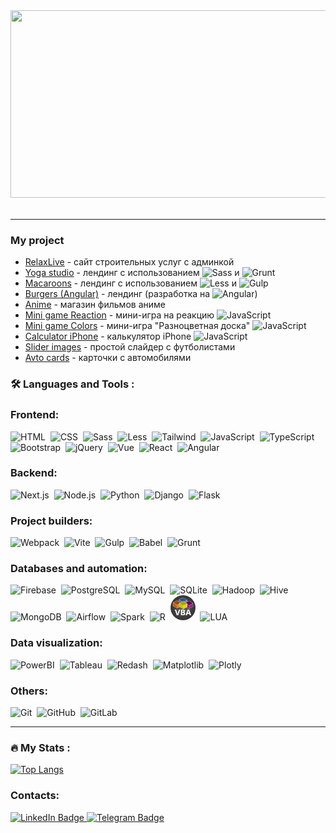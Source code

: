 <div id="header" align="center">
  <div align="center">
    <img src="https://media.giphy.com/media/dWesBcTLavkZuG35MI/giphy.gif" width="600" height="300"/>
  </div>
  <img src="https://komarev.com/ghpvc/?username=PSKutergin&style=flat-square&color=blue" alt=""/>
</div>

<!--
**PSKutergin/PSKutergin** is a ✨ _special_ ✨ repository because its `README.md` (this file) appears on your GitHub profile.

Here are some ideas to get you started:

- 🔭 I’m currently working on ...
- 🌱 I’m currently learning ...
- 👯 I’m looking to collaborate on ...
- 🤔 I’m looking for help with ...
- 💬 Ask me about ...
- 📫 How to reach me: ...
- 😄 Pronouns: ...
- ⚡ Fun fact: ...
-->

---

### My project

+ [RelaxLive](https://pskutergin.github.io/RelaxLive/) - сайт строительных услуг с админкой </br>
+ [Yoga studio](https://pskutergin.github.io/soulYoga/) - лендинг с использованием <img src="https://skillicons.dev/icons?i=sass" title="Sass" alt="Sass" width="20" height="20"/> и <img src="https://cdn.icon-icons.com/icons2/2415/PNG/512/grunt_original_logo_icon_146488.png" title="Grunt" alt="Grunt" width="20" height="20"/> </br>
+ [Macaroons](https://pskutergin.github.io/Macaroons/) - лендинг с использованием <img src="https://cdn.icon-icons.com/icons2/2415/PNG/512/less_plain_wordmark_logo_icon_146437.png" title="Less" alt="Less" width="20" height="20"/> и <img src="https://skillicons.dev/icons?i=gulp" title="Gulp" alt="Gulp" width="20" height="20"/> </br>
+ [Burgers (Angular)](https://pskutergin.github.io/burgers/) - лендинг (разработка на <img src="https://skillicons.dev/icons?i=angular" title="Angular" alt="Angular" width="20" height="20"/>) </br>
+ [Anime](https://pskutergin.github.io/Anime/) - магазин фильмов аниме </br>
+ [Mini game Reaction](https://pskutergin.github.io/AIM_Game/) - мини-игра на реакцию <img src="https://skillicons.dev/icons?i=js" title="JavaScript" alt="JavaScript" width="20" height="20"/> </br>
+ [Mini game Colors](https://pskutergin.github.io/Mini_game/) - мини-игра "Разноцветная доска" <img src="https://skillicons.dev/icons?i=js" title="JavaScript" alt="JavaScript" width="20" height="20"/> </br>
+ [Calculator iPhone](https://pskutergin.github.io/iPhone_Calc/) - калькулятор iPhone <img src="https://skillicons.dev/icons?i=js" title="JavaScript" alt="JavaScript" width="20" height="20"/> </br>
+ [Slider images](https://pskutergin.github.io/Slider_img/) - простой слайдер с футболистами </br>
+ [Avto cards](https://pskutergin.github.io/Cards/) - карточки с автомобилями </br>

### :hammer_and_wrench: Languages and Tools :
<div>
  <div>
    <h3>Frontend:</h3>
    <img src="https://skillicons.dev/icons?i=html" title="HTML5" alt="HTML" width="40" height="40"/>&nbsp;
    <img src="https://skillicons.dev/icons?i=css"  title="CSS3" alt="CSS" width="40" height="40"/>&nbsp;
    <img src="https://skillicons.dev/icons?i=sass" title="Sass" alt="Sass" width="40" height="40"/>&nbsp;
    <img src="https://cdn.icon-icons.com/icons2/2415/PNG/512/less_plain_wordmark_logo_icon_146437.png" title="Less" alt="Less" width="40" height="40"/>&nbsp;
    <img src="https://skillicons.dev/icons?i=tailwind" title="Tailwind" alt="Tailwind" width="40" height="40"/>&nbsp;
    <img src="https://skillicons.dev/icons?i=js" title="JavaScript" alt="JavaScript" width="40" height="40"/>&nbsp;
    <img src="https://skillicons.dev/icons?i=ts" title="TypeScript" alt="TypeScript" width="40" height="40"/>&nbsp;
    <img src="https://skillicons.dev/icons?i=bootstrap" title="Bootstrap" alt="Bootstrap" width="40" height="40"/>&nbsp;
    <img src="https://skillicons.dev/icons?i=jquery" title="jQuery" alt="jQuery" width="40" height="40"/>&nbsp;
    <img src="https://skillicons.dev/icons?i=vue" title="Vue" alt="Vue" width="40" height="40"/>&nbsp;
    <img src="https://skillicons.dev/icons?i=react" title="React" alt="React" width="40" height="40"/>&nbsp;
    <img src="https://skillicons.dev/icons?i=angular" title="Angular" alt="Angular" width="40" height="40"/>&nbsp;
  </div>
  <div>
    <h3>Backend:</h3>
    <img src="https://skillicons.dev/icons?i=nextjs" title="Next.js" alt="Next.js" width="40" height="40"/>&nbsp;
    <img src="https://skillicons.dev/icons?i=nodejs" title="Node.js" alt="Node.js" width="40" height="40"/>&nbsp;
    <img src="https://skillicons.dev/icons?i=py" title="Python" alt="Python" width="40" height="40"/>&nbsp;
    <img src="https://skillicons.dev/icons?i=django" title="Django" alt="Django" width="40" height="40"/>&nbsp;
    <img src="https://skillicons.dev/icons?i=flask" title="Flask" alt="Flask" width="40" height="40"/>&nbsp;
  </div>
  <div>
    <h3>Project builders:</h3>
    <img src="https://skillicons.dev/icons?i=webpack" title="Webpack" alt="Webpack" width="40" height="40"/>&nbsp;
    <img src="https://skillicons.dev/icons?i=vite" title="Vite" alt="Vite" width="40" height="40"/>&nbsp;
    <img src="https://skillicons.dev/icons?i=gulp" title="Gulp" alt="Gulp" width="40" height="40"/>&nbsp;
    <img src="https://skillicons.dev/icons?i=babel" title="Babel" alt="Babel" width="40" height="40"/>&nbsp;
    <img src="https://cdn.icon-icons.com/icons2/2415/PNG/512/grunt_original_logo_icon_146488.png" title="Grunt" alt="Grunt" width="40" height="40"/>&nbsp;
  </div>
  <div>
    <h3>Databases and automation:</h3>
    <img src="https://skillicons.dev/icons?i=firebase" title="Firebase" alt="Firebase" width="40" height="40"/>&nbsp;
    <img src="https://skillicons.dev/icons?i=postgres" title="PostgreSQL" alt="PostgreSQL" width="40" height="40"/>&nbsp;
    <img src="https://skillicons.dev/icons?i=mysql" title="MySQL" alt="MySQL" width="40" height="40"/>&nbsp;
    <img src="https://skillicons.dev/icons?i=sqlite" title="SQLite" alt="SQLite" width="40" height="40"/>&nbsp;
    <img src="https://cdn.icon-icons.com/icons2/2699/PNG/512/apache_hadoop_logo_icon_169586.png" title="Hadoop" alt="Hadoop" width="40" height="40"/>&nbsp;
    <img src="https://cdn.icon-icons.com/icons2/2699/PNG/512/apache_hive_logo_icon_167867.png" title="Hive" alt="Hive" width="40" height="40"/>&nbsp;
    <img src="https://skillicons.dev/icons?i=mongodb" title="MongoDB" alt="MongoDB" width="40" height="40"/>&nbsp;
    <img src="https://static-00.iconduck.com/assets.00/airflow-icon-512x512-tpr318yf.png" title="Airflow" alt="Airflow" width="40" height="40"/>&nbsp;
    <img src="https://cdn.icon-icons.com/icons2/2699/PNG/512/apache_spark_logo_icon_170560.png" title="Spark" alt="Spark" width="40" height="40"/>&nbsp;
    <img src="https://skillicons.dev/icons?i=r" title="R" alt="R" width="40" height="40"/>&nbsp;
    <img src="https://raw.githubusercontent.com/github/explore/71e4a0fc524fd1d7a0d9a940aa6b91f31458a87b/topics/vba/vba.png" title="VBA" alt="VBA" width="40" height="40"/>&nbsp;
    <img src="https://skillicons.dev/icons?i=lua" title="LUA" alt="LUA" width="40" height="40"/>&nbsp;
  </div>
  <div>
    <h3>Data visualization:</h3>
    <img src="https://www.pngmart.com/files/23/Power-Bi-Logo-PNG-File.png" title="PowerBI" alt="PowerBI" width="40" height="40"/>&nbsp;
    <img src="https://nextviewconsulting.com/sites/default/files/styles/large/public/icons/logo-tableau-cirkel.png" title="Tableau" alt="Tableau" width="40" height="40"/>&nbsp;
    <img src="https://asset.brandfetch.io/idmq1uuJbI/idWlbrYIGU.svg" title="Redash" alt="Redash" width="40" height="40"/>&nbsp;
    <img src="https://asset.brandfetch.io/idbyoKq4tZ/idvwpDn6Co.png" title="Matplotlib" alt="Matplotlib" width="40" height="40"/>&nbsp;
    <img src="https://asset.brandfetch.io/idwPNp71Xw/id642wtAgP.jpeg" title="Plotly" alt="Plotly" width="40" height="40"/>&nbsp;
  </div>
  <div>
    <h3>Others:</h3>
    <img src="https://skillicons.dev/icons?i=git" title="Git" alt="Git" width="40" height="40"/>&nbsp;
    <img src="https://skillicons.dev/icons?i=github" title="GitHub" alt="GitHub" width="40" height="40"/>&nbsp;
    <img src="https://skillicons.dev/icons?i=gitlab" title="GitLab" alt="GitLab" width="40" height="40"/>&nbsp;
  </div>
</div>

---

### :fire: My Stats :
<!-- [![GitHub Streak](http://github-readme-streak-stats.herokuapp.com?user=PSKutergin&theme=dark&background=000000)](https://git.io/streak-stats)
<br/> -->
[![Top Langs](https://github-readme-stats.vercel.app/api/top-langs/?username=PSKutergin&langs_count=20&layout=compact&theme=vision-friendly-dark)](https://github.com/anuraghazra/github-readme-stats)

### Contacts:
<div id="badges">
  <a href="https://www.linkedin.com/in/pavel-kutergin">
    <img src="https://img.shields.io/badge/LinkedIn-blue?style=for-the-badge&logo=linkedin&logoColor=white" alt="LinkedIn Badge"/>
  </a>
  <a href="https://t.me/p_kutergin">
    <img src="https://img.shields.io/badge/Telegram-blue?style=for-the-badge&logo=telegram&logoColor=white" alt="Telegram Badge"/>
  </a>
</div>
